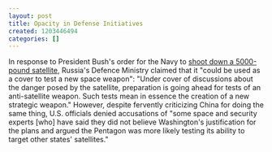 ```yaml
---
layout: post
title: Opacity in Defense Initiatives
created: 1203446494
categories: []
---
```

In response to President Bush's order for the Navy to [shoot down a 5000-pound satellite](http://www.reuters.com/article/latestCrisis/idUSL16451297), Russia's Defence Ministry claimed that it "could be used as a cover to test a new space weapon": "Under cover of discussions about the danger posed by the satellite, preparation is going ahead for tests of an anti-satellite weapon. Such tests mean in essence the creation of a new strategic weapon." However, despite fervently criticizing China for doing the same thing, U.S. officials denied accusations of "some space and security experts [who] have said they did not believe Washington's justification for the plans and argued the Pentagon was more likely testing its ability to target other states' satellites."
